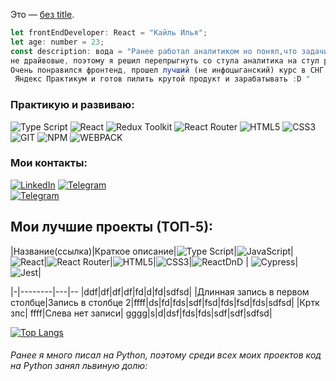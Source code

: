 Это — [без title](http://example.com/link).

```javascript
let frontEndDeveloper: React = "Кайль Илья";
let age: number = 23;
const description: вода = "Ранее работал аналитиком но понял,что задачи которые решает данный специалист
не драйвовые, поэтому я решил перепрыгнуть со стула аналитика на стул разработчика.
Очень понравился фронтенд, прошел лучший (не инфоцыганский) курс в СНГ «Фронтенд-разработчик» Bootcamp от
 Яндекс Практикум и готов пилить крутой продукт и зарабатывать :D "

```
### Практикую и развиваю:
  
![Type Script](https://img.shields.io/badge/-TypeScript-000?logo=typescript&logoColor=3178C6&style=flat)
![React](https://img.shields.io/badge/-React-000?&logo=React)
![Redux Toolkit](https://img.shields.io/badge/-ReduxToolkit-000?logo=Redux&logoColor=764ABC&style=flat)
![React Router](https://img.shields.io/badge/-ReactRouter-000?logo=reactrouter&logoColor=CA4245&style=flat)
![HTML5](https://img.shields.io/badge/-HTML5-000?&logo=HTML5)
![CSS3](https://img.shields.io/badge/-CSS3-000?&logo=CSS3)
![GIT](https://img.shields.io/badge/-GIT-000?&logo=GIT)
![NPM](https://img.shields.io/badge/-NPM-000?logo=npm&logoColor=CC3534&style=flat)
![WEBPACK](https://img.shields.io/badge/-WEBPACK-000?&logo=WEBPACK)

	
### Мои контакты:	
[![LinkedIn](https://img.shields.io/badge/-LinkedIn-090909?style=for-the-badge&logo=linkedin&logoColor=007BB6)]()
[![Telegram](https://img.shields.io/badge/-Telegram-090909?style=for-the-badge&logo=telegram&logoColor=4F7DB3)]()	
[![Telegram](https://img.shields.io/badge/-Telegram-090909?style=for-the-badge&logo=telegram&logoColor=4F7DB3)]()

## Мои лучшие проекты (ТОП-5):
|Название(ссылка)|Краткое описание|![Type Script](https://img.shields.io/badge/-TypeScript-000?logo=typescript&logoColor=3178C6&style=flat)|![JavaScript](https://img.shields.io/badge/-JavaScript-000?logo=javascript&logoColor=yellow&style=flat)|![React](https://img.shields.io/badge/-React-000?&logo=React)|![React Router](https://img.shields.io/badge/-ReactRouter-000?logo=reactrouter&logoColor=CA4245&style=flat)|![HTML5](https://img.shields.io/badge/-HTML5-000?&logo=HTML5)|![CSS3](https://img.shields.io/badge/-CSS3-000?&logo=CSS3)|![ReactDnD](https://img.shields.io/badge/-ReactDnD-000?logo=React&logoColor=3178C6&style=flat) | ![Cypress](https://img.shields.io/badge/-Cypress-000?logo=cypress&logoColor=fff&style=flat)|![Jest](https://img.shields.io/badge/-Jest-000?logo=jest&logoColor=red&style=flat)|

|-|--------|---|-- |ddf|df|df|df|fd|d|fd|sdfsd|
|Длинная запись в первом столбце|Запись в столбце 2|ffff|ds|fd|fds|sdf|fsd|fds|fsd|fds|sdfsd|
|Кртк зпс| ffff|Слева нет записи| gggg|s|d|dsf|fds|fds|sdf|sdf|sdfsd|




[![Top Langs](https://github-readme-stats.vercel.app/api/top-langs/?username=kaililya&hide_progress=true&theme=codeSTACKr&layout=compact&lang=ru)](https://github.com/anuraghazra/github-readme-stats)
###### Ранее я много писал на Python, поэтому среди всех моих проектов код на Python занял львиную долю:
</div>



